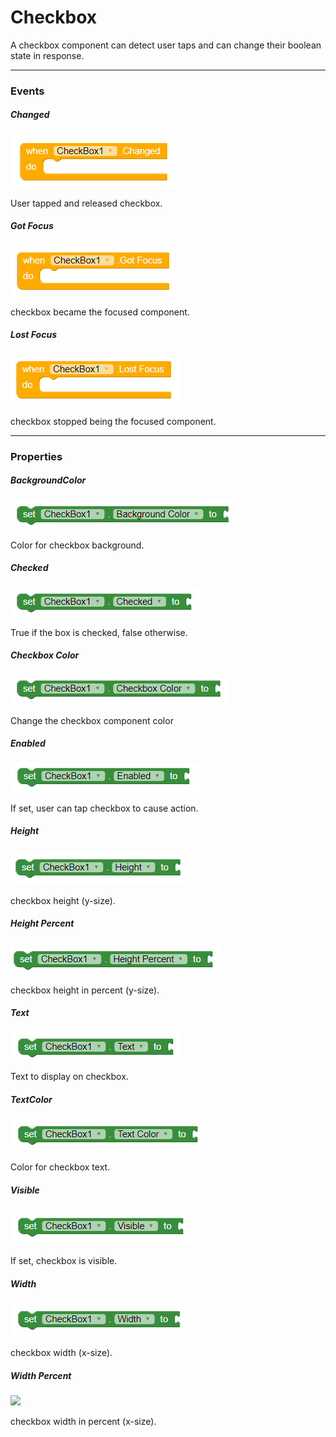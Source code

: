 # Checkbox

A checkbox component can detect user taps and can change their boolean state in response.

---

### Events

##### Changed

![](/assets/user-interface/checkbox/Changed.png)

User tapped and released checkbox.

##### Got Focus

![](/assets/user-interface/checkbox/GotFocus.png)

checkbox became the focused component.

##### Lost Focus

![](/assets/user-interface/checkbox/LostFocus.png)

checkbox stopped being the focused component.

---

### Properties

##### BackgroundColor

![](/assets/user-interface/checkbox/BackgroundColor.png)

Color for checkbox background.

##### Checked

![](/assets/user-interface/checkbox/Checked.png)

True if the box is checked, false otherwise.

##### Checkbox Color

![](/assets/user-interface/checkbox/CheckboxColor.png)

Change the checkbox component color

##### Enabled

![](/assets/user-interface/checkbox/Enabled.png)

If set, user can tap checkbox to cause action.

##### Height

![](/assets/user-interface/checkbox/Height.png)

checkbox height \(y-size\).

##### Height Percent

![](/assets/user-interface/checkbox/HeightPercent.png)

checkbox height in percent \(y-size\).

##### Text

![](/assets/user-interface/checkbox/Text.png)

Text to display on checkbox.

##### TextColor

![](/assets/user-interface/checkbox/TextColor.png)

Color for checkbox text.

##### Visible

![](/assets/user-interface/checkbox/Visible.png)

If set, checkbox is visible.

##### Width

![](/assets/user-interface/checkbox/Width.png)

checkbox width \(x-size\).

##### Width Percent

![](/assets/user-interface/checkbox/WidthPercent.png)

checkbox width in percent \(x-size\).


